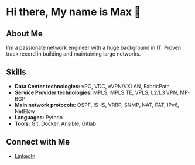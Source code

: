 # Hi there, My name is Max 👋

## About Me
I'm a passionate network engineer with a huge background in IT. Proven track record in building and maintaining large networks. 

## Skills
- **Data Center technologies:** vPC, VDC, eVPN/VXLAN, FabricPath
- **Service Provider technologies:** MPLS, MPLS TE, VPLS, L2/L3 VPN, MP-BGP
- **Main network protocols:** OSPF, IS-IS, VRRP, SNMP, NAT, PAT, IPv6, NetFlow
- **Languages:** Python
- **Tools:** Git, Docker, Ansible, Gitlab

## Connect with Me
- [LinkedIn](https://www.linkedin.com/in/kakourov/)


<!--
**tmnmk/tmnmk** is a ✨ _special_ ✨ repository because its `README.md` (this file) appears on your GitHub profile.

Here are some ideas to get you started:

- 🔭 I’m currently working on ...
- 🌱 I’m currently learning ...
- 👯 I’m looking to collaborate on ...
- 🤔 I’m looking for help with ...
- 💬 Ask me about ...
- 📫 How to reach me: ...
- 😄 Pronouns: ...
- ⚡ Fun fact: ...
-->
